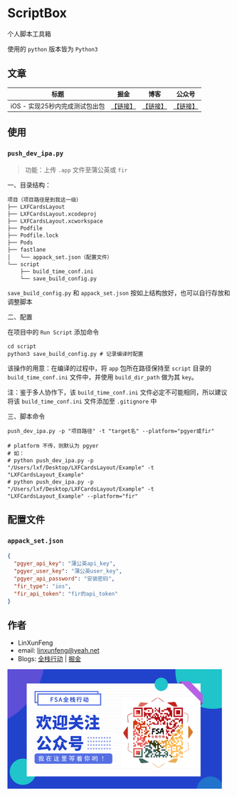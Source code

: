 # ScriptBox
个人脚本工具箱

使用的 `python` 版本皆为 `Python3`



## 文章

|标题|掘金|博客|公众号|
|-|-|-|-|
|iOS - 实现25秒内完成测试包出包|[【链接】](https://juejin.cn/post/7057177057637662728)|[【链接】](https://fullstackaction.com/pages/9b40a4/)|[【链接】](https://mp.weixin.qq.com/s/cZ8gUWuOt7gV74JBkqa8GQ)|



## 使用

### `push_dev_ipa.py`

> 功能：上传 `.app` 文件至蒲公英或 `fir`



一、目录结构：

```shell
项目（项目路径是到我这一级）
├── LXFCardsLayout
├── LXFCardsLayout.xcodeproj
├── LXFCardsLayout.xcworkspace
├── Podfile
├── Podfile.lock
├── Pods
├── fastlane
│   └── appack_set.json（配置文件）
└── script
    ├── build_time_conf.ini
    └── save_build_config.py
```

`save_build_config.py` 和 `appack_set.json` 按如上结构放好，也可以自行存放和调整脚本



二、配置

在项目中的 `Run Script` 添加命令

```shell
cd script
python3 save_build_config.py # 记录编译时配置
```

该操作的用意：在编译的过程中，将 `app` 包所在路径保持至 `script` 目录的 `build_time_conf.ini` 文件中，并使用 `build_dir_path` 做为其 `key`。

注：鉴于多人协作下，该 `build_time_conf.ini` 文件必定不可能相同，所以建议将该 `build_time_conf.ini` 文件添加至 `.gitignore` 中



三、脚本命令

```shell
push_dev_ipa.py -p "项目路径" -t "target名" --platform="pgyer或fir"

# platform 不传，则默认为 pgyer
# 如：
# python push_dev_ipa.py -p "/Users/lxf/Desktop/LXFCardsLayout/Example" -t "LXFCardsLayout_Example"
# python push_dev_ipa.py -p "/Users/lxf/Desktop/LXFCardsLayout/Example" -t "LXFCardsLayout_Example" --platform="fir"
```





## 配置文件

### `appack_set.json`

```json
{
  "pgyer_api_key": "蒲公英api_key",
  "pgyer_user_key": "蒲公英user_key",
  "pgyer_api_password": "安装密码",
  "fir_type": "ios",
  "fir_api_token": "fir的api_token"
}
```



## 作者

- LinXunFeng
- email: [linxunfeng@yeah.net](mailto:linxunfeng@yeah.net)
- Blogs: [全栈行动](https://fullstackaction.com/) | [掘金](https://juejin.im/user/58f8065e61ff4b006646c72d/posts) 


<img height="267.5" width="481.5" src="https://github.com/LinXunFeng/LinXunFeng/blob/master/static/img/FSAQR.png" />

